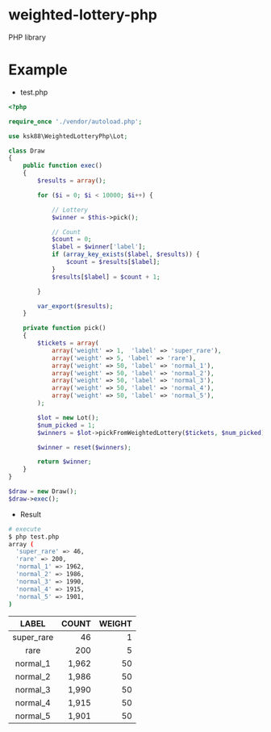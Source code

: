 weighted-lottery-php
=============

PHP library

# Example

- test.php
```php
<?php

require_once './vendor/autoload.php';

use ksk88\WeightedLotteryPhp\Lot;

class Draw
{
    public function exec()
    {
        $results = array();

        for ($i = 0; $i < 10000; $i++) {

            // Lottery
            $winner = $this->pick();

            // Count
            $count = 0;
            $label = $winner['label'];
            if (array_key_exists($label, $results)) {
                $count = $results[$label];
            }
            $results[$label] = $count + 1;

        }

        var_export($results);
    }

    private function pick()
    {
        $tickets = array(
            array('weight' => 1,  'label' => 'super_rare'),
            array('weight' => 5, 'label' => 'rare'),
            array('weight' => 50, 'label' => 'normal_1'),
            array('weight' => 50, 'label' => 'normal_2'),
            array('weight' => 50, 'label' => 'normal_3'),
            array('weight' => 50, 'label' => 'normal_4'),
            array('weight' => 50, 'label' => 'normal_5'),
        );

        $lot = new Lot();
        $num_picked = 1;
        $winners = $lot->pickFromWeightedLottery($tickets, $num_picked);

        $winner = reset($winners);

        return $winner;
    }
}

$draw = new Draw();
$draw->exec();
```

- Result
```sh
# execute
$ php test.php
array (
  'super_rare' => 46,
  'rare' => 200,
  'normal_1' => 1962,
  'normal_2' => 1986,
  'normal_3' => 1990,
  'normal_4' => 1915,
  'normal_5' => 1901,
)
```

LABEL | COUNT | WEIGHT
:-------------:|-------------:|-------------:
super_rare | 46 | 1
rare | 200 | 5
normal_1 | 1,962 | 50
normal_2 | 1,986 | 50
normal_3 | 1,990 | 50
normal_4 | 1,915 | 50
normal_5 | 1,901 | 50